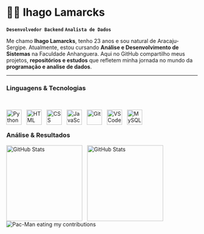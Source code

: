 # 🐱‍👤 Ihago Lamarcks

**`Desenvolvedor Backend`** **`Analista de Dados`**

Me chamo **Ihago Lamarcks**, tenho 23 anos e sou natural de Aracaju-Sergipe. Atualmente, estou cursando **Análise e Desenvolvimento de Sistemas** na Faculdade Anhanguera. Aqui no GitHub compartilho meus projetos, **repositórios e estudos** que refletem minha jornada no mundo da **programação e analise de dados**.

---

### Linguagens & Tecnologias
<br/>

<img 
    align="left" 
    alt="Python" 
    title="Python"
    width="40px" 
    style="padding-right: 10px;" 
    src="https://cdn.jsdelivr.net/gh/devicons/devicon@latest/icons/python/python-original.svg" 
/>
<img 
    align="left" 
    alt="HTML"
    title="HTML" 
    width="40px" 
    style="padding-right: 10px;" 
    src="https://cdn.jsdelivr.net/gh/devicons/devicon@latest/icons/html5/html5-original.svg" 
/>
<img 
    align="left" 
    alt="CSS" 
    title="CSS"
    width="40px" 
    style="padding-right: 10px;" 
    src="https://cdn.jsdelivr.net/gh/devicons/devicon@latest/icons/css3/css3-original.svg" 
/>
<img 
    align="left" 
    alt="JavaScript" 
    title="JavaScript"
    width="40px" 
    style="padding-right: 10px;" 
    src="https://cdn.jsdelivr.net/gh/devicons/devicon@latest/icons/javascript/javascript-original.svg" 
/>
<img 
    align="left" 
    alt="Git" 
    title="Git"
    width="40px" 
    style="padding-right: 10px;" 
    src="https://cdn.jsdelivr.net/gh/devicons/devicon@latest/icons/git/git-original.svg" 
/>
<img 
    align="left" 
    alt="VSCode" 
    title="Visual Studio Code"
    width="40px" 
    style="padding-right: 10px;" 
    src="https://cdn.jsdelivr.net/gh/devicons/devicon@latest/icons/vscode/vscode-original.svg" 
/>
<img 
    align="left" 
    alt="MySQL" 
    title="MySQL"
    width="40px" 
    style="padding-right: 10px;" 
    src="https://cdn.jsdelivr.net/gh/devicons/devicon@latest/icons/mysql/mysql-original.svg" 
/>

<br/>
<br/>

### Análise & Resultados

<p>
  <img 
    align="left" 
    alt="GitHub Stats" 
    height="200" 
    style="padding-right: 10px;" 
    src="https://github-readme-stats.vercel.app/api?username=Lamarcks&show_icons=true&theme=dark&include_all_commits=true&locale=pt-br" 
  />


<img 
      align="left" 
      alt="GitHub Stats" 
      height="200" 
      src="https://github-readme-stats.vercel.app/api/top-langs/?username=Lamarcks&theme=dark&layout=compact&custom_title=Tecnologias&langs_count=9" 
  />

</p>
<br/>


<picture>
  <source 
    media="(prefers-color-scheme: dark)" 
    srcset="https://raw.githubusercontent.com/Lamarcks/Lamarcks/output/pacman-contribution-graph-dark.svg"
  />
  <source 
    media="(prefers-color-scheme: light)" 
    srcset="https://raw.githubusercontent.com/Lamarcks/Lamarcks/output/pacman-contribution-graph.svg"
  />
  <img 
    alt="Pac-Man eating my contributions" 
    src="https://raw.githubusercontent.com/Lamarcks/Lamarcks/output/pacman-contribution-graph.svg"
  />
</picture>

